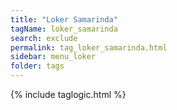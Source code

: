 ```yaml
---
title: "Loker Samarinda"
tagName: loker_samarinda
search: exclude
permalink: tag_loker_samarinda.html
sidebar: menu_loker
folder: tags
---
```

{% include taglogic.html %}
